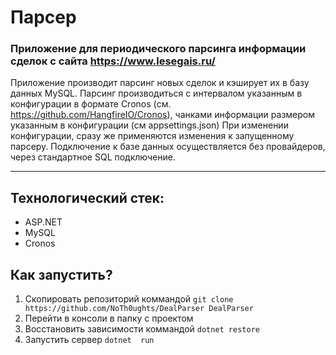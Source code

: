 <div id="MainTitle">

# Парсер

</div>
<div id="SubTitle"> 

### Приложение для периодического парсинга информации сделок с сайта https://www.lesegais.ru/

</div>

Приложение производит парсинг новых сделок и кэширует их в базу данных MySQL. 
Парсинг производиться с интервалом указанным в конфигурации в формате Cronos (см. https://github.com/HangfireIO/Cronos), чанками информации размером указанным в конфигурации (см appsettings.json)
При изменении конфигурации, сразу же применяются изменения к запущенному парсеру.
Подключение к базе данных осуществляется без провайдеров, через стандартное SQL подключение.

---

## Технологический стек:
<div id="TechStack">

* ASP.NET
* MySQL
* Cronos

</div>

## Как запустить?
1. Скопировать репозиторий коммандой ```git clone https://github.com/NoTh0ughts/DealParser DealParser```
2. Перейти в консоли в папку с проектом 
3. Восстановить зависимости коммандой ```dotnet restore```
4. Запустить сервер ```dotnet  run```
